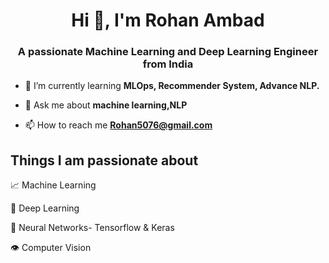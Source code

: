 <h1 align="center">Hi 👋, I'm Rohan Ambad</h1>
<h3 align="center">A passionate Machine Learning and Deep Learning Engineer from India</h3>




- 🌱 I’m currently learning **MLOps, Recommender System, Advance NLP.**

- 💬 Ask me about **machine learning,NLP**

- 📫 How to reach me **Rohan5076@gmail.com**

## Things I am passionate about

📈 Machine Learning

🤖 Deep Learning

🧠 Neural Networks- Tensorflow & Keras

👁️ Computer Vision

